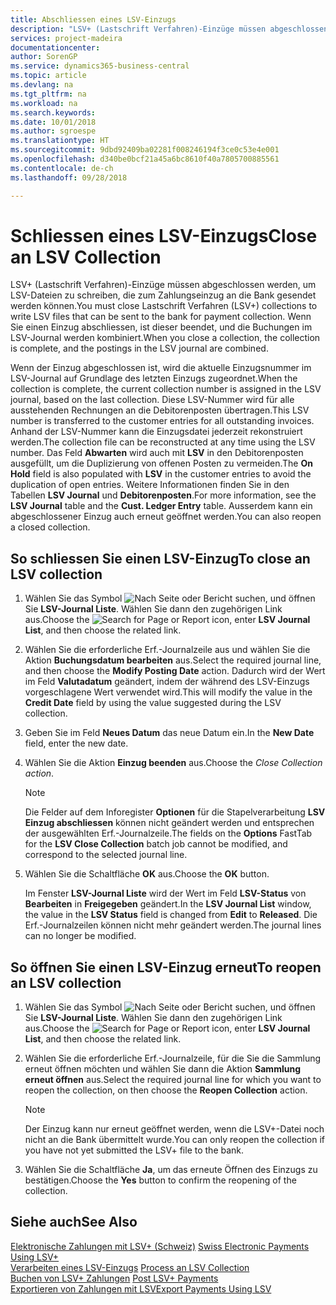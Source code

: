 ```yaml
---
title: Abschliessen eines LSV-Einzugs
description: "LSV+ (Lastschrift Verfahren)-Einzüge müssen abgeschlossen werden, um LSV-Dateien zu schreiben, die zum Zahlungseinzug an die Bank gesendet werden können. Wenn Sie einen Einzug abschliessen, ist dieser beendet, und die Buchungen im LSV-Journal werden kombiniert."
services: project-madeira
documentationcenter: 
author: SorenGP
ms.service: dynamics365-business-central
ms.topic: article
ms.devlang: na
ms.tgt_pltfrm: na
ms.workload: na
ms.search.keywords: 
ms.date: 10/01/2018
ms.author: sgroespe
ms.translationtype: HT
ms.sourcegitcommit: 9dbd92409ba02281f008246194f3ce0c53e4e001
ms.openlocfilehash: d340be0bcf21a45a6bc8610f40a7805700885561
ms.contentlocale: de-ch
ms.lasthandoff: 09/28/2018

---
```

# <a name="close-an-lsv-collection"></a><span data-ttu-id="89ea5-104">Schliessen eines LSV-Einzugs</span><span class="sxs-lookup"><span data-stu-id="89ea5-104">Close an LSV Collection</span></span>
<span data-ttu-id="89ea5-105">LSV+ (Lastschrift Verfahren)-Einzüge müssen abgeschlossen werden, um LSV-Dateien zu schreiben, die zum Zahlungseinzug an die Bank gesendet werden können.</span><span class="sxs-lookup"><span data-stu-id="89ea5-105">You must close Lastschrift Verfahren (LSV+) collections to write LSV files that can be sent to the bank for payment collection.</span></span> <span data-ttu-id="89ea5-106">Wenn Sie einen Einzug abschliessen, ist dieser beendet, und die Buchungen im LSV-Journal werden kombiniert.</span><span class="sxs-lookup"><span data-stu-id="89ea5-106">When you close a collection, the collection is complete, and the postings in the LSV journal are combined.</span></span>  

<span data-ttu-id="89ea5-107">Wenn der Einzug abgeschlossen ist, wird die aktuelle Einzugsnummer im LSV-Journal auf Grundlage des letzten Einzugs zugeordnet.</span><span class="sxs-lookup"><span data-stu-id="89ea5-107">When the collection is complete, the current collection number is assigned in the LSV journal, based on the last collection.</span></span> <span data-ttu-id="89ea5-108">Diese LSV-Nummer wird für alle ausstehenden Rechnungen an die Debitorenposten übertragen.</span><span class="sxs-lookup"><span data-stu-id="89ea5-108">This LSV number is transferred to the customer entries for all outstanding invoices.</span></span> <span data-ttu-id="89ea5-109">Anhand der LSV-Nummer kann die Einzugsdatei jederzeit rekonstruiert werden.</span><span class="sxs-lookup"><span data-stu-id="89ea5-109">The collection file can be reconstructed at any time using the LSV number.</span></span> <span data-ttu-id="89ea5-110">Das Feld **Abwarten** wird auch mit **LSV** in den Debitorenposten ausgefüllt, um die Duplizierung von offenen Posten zu vermeiden.</span><span class="sxs-lookup"><span data-stu-id="89ea5-110">The **On Hold** field is also populated with **LSV** in the customer entries to avoid the duplication of open entries.</span></span> <span data-ttu-id="89ea5-111">Weitere Informationen finden Sie in den Tabellen **LSV Journal** und **Debitorenposten**.</span><span class="sxs-lookup"><span data-stu-id="89ea5-111">For more information, see the **LSV Journal** table and the **Cust. Ledger Entry** table.</span></span> <span data-ttu-id="89ea5-112">Ausserdem kann ein abgeschlossener Einzug auch erneut geöffnet werden.</span><span class="sxs-lookup"><span data-stu-id="89ea5-112">You can also reopen a closed collection.</span></span>  

## <a name="to-close-an-lsv-collection"></a><span data-ttu-id="89ea5-113">So schliessen Sie einen LSV-Einzug</span><span class="sxs-lookup"><span data-stu-id="89ea5-113">To close an LSV collection</span></span>  

1.  <span data-ttu-id="89ea5-114">Wählen Sie das Symbol ![Nach Seite oder Bericht suchen](../../media/ui-search/search_small.png "Nach Seite ober Bericht suchen"), und öffnen Sie **LSV-Journal Liste**. Wählen Sie dann den zugehörigen Link aus.</span><span class="sxs-lookup"><span data-stu-id="89ea5-114">Choose the ![Search for Page or Report](../../media/ui-search/search_small.png "Search for Page or Report icon") icon, enter **LSV Journal List**, and then choose the related link.</span></span>  
2.  <span data-ttu-id="89ea5-115">Wählen Sie die erforderliche Erf.-Journalzeile aus und wählen Sie die Aktion **Buchungsdatum bearbeiten** aus.</span><span class="sxs-lookup"><span data-stu-id="89ea5-115">Select the required journal line, and then choose the **Modify Posting Date** action.</span></span> <span data-ttu-id="89ea5-116">Dadurch wird der Wert im Feld **Valutadatum** geändert, indem der während des LSV-Einzugs vorgeschlagene Wert verwendet wird.</span><span class="sxs-lookup"><span data-stu-id="89ea5-116">This will modify the value in the **Credit Date** field by using the value suggested during the LSV collection.</span></span>  
3.  <span data-ttu-id="89ea5-117">Geben Sie im Feld **Neues Datum** das neue Datum ein.</span><span class="sxs-lookup"><span data-stu-id="89ea5-117">In the **New Date** field, enter the new date.</span></span>  
4.  <span data-ttu-id="89ea5-118">Wählen Sie die Aktion **Einzug beenden** aus.</span><span class="sxs-lookup"><span data-stu-id="89ea5-118">Choose the **Close Collection* action*.</span></span>  

    > [!NOTE]  
    >  <span data-ttu-id="89ea5-119">Die Felder auf dem Inforegister **Optionen** für die Stapelverarbeitung **LSV Einzug abschliessen** können nicht geändert werden und entsprechen der ausgewählten Erf.-Journalzeile.</span><span class="sxs-lookup"><span data-stu-id="89ea5-119">The fields on the **Options** FastTab for the **LSV Close Collection** batch job cannot be modified, and correspond to the selected journal line.</span></span>  

5.  <span data-ttu-id="89ea5-120">Wählen Sie die Schaltfläche **OK** aus.</span><span class="sxs-lookup"><span data-stu-id="89ea5-120">Choose the **OK** button.</span></span>  

    <span data-ttu-id="89ea5-121">Im Fenster **LSV-Journal Liste** wird der Wert im Feld **LSV-Status** von **Bearbeiten** in **Freigegeben** geändert.</span><span class="sxs-lookup"><span data-stu-id="89ea5-121">In the **LSV Journal List** window, the value in the **LSV Status** field is changed from **Edit** to **Released**.</span></span> <span data-ttu-id="89ea5-122">Die Erf.-Journalzeilen können nicht mehr geändert werden.</span><span class="sxs-lookup"><span data-stu-id="89ea5-122">The journal lines can no longer be modified.</span></span>  

## <a name="to-reopen-an-lsv-collection"></a><span data-ttu-id="89ea5-123">So öffnen Sie einen LSV-Einzug erneut</span><span class="sxs-lookup"><span data-stu-id="89ea5-123">To reopen an LSV collection</span></span>  

1.  <span data-ttu-id="89ea5-124">Wählen Sie das Symbol ![Nach Seite oder Bericht suchen](../../media/ui-search/search_small.png "Nach Seite ober Bericht suchen"), und öffnen Sie **LSV-Journal Liste**. Wählen Sie dann den zugehörigen Link aus.</span><span class="sxs-lookup"><span data-stu-id="89ea5-124">Choose the ![Search for Page or Report](../../media/ui-search/search_small.png "Search for Page or Report icon") icon, enter **LSV Journal List**, and then choose the related link.</span></span>  
2.  <span data-ttu-id="89ea5-125">Wählen Sie die erforderliche Erf.-Journalzeile, für die Sie die Sammlung erneut öffnen möchten und wählen Sie dann die Aktion **Sammlung erneut öffnen** aus.</span><span class="sxs-lookup"><span data-stu-id="89ea5-125">Select the required journal line for which you want to reopen the collection, on then choose the **Reopen Collection** action.</span></span>  

    > [!NOTE]  
    >  <span data-ttu-id="89ea5-126">Der Einzug kann nur erneut geöffnet werden, wenn die LSV+-Datei noch nicht an die Bank übermittelt wurde.</span><span class="sxs-lookup"><span data-stu-id="89ea5-126">You can only reopen the collection if you have not yet submitted the LSV+ file to the bank.</span></span>  

3.  <span data-ttu-id="89ea5-127">Wählen Sie die Schaltfläche **Ja**, um das erneute Öffnen des Einzugs zu bestätigen.</span><span class="sxs-lookup"><span data-stu-id="89ea5-127">Choose the **Yes** button to confirm the reopening of the collection.</span></span>  

## <a name="see-also"></a><span data-ttu-id="89ea5-128">Siehe auch</span><span class="sxs-lookup"><span data-stu-id="89ea5-128">See Also</span></span>  
 <span data-ttu-id="89ea5-129">[Elektronische Zahlungen mit LSV+ (Schweiz)](swiss-electronic-payments-using-lsv-.md) </span><span class="sxs-lookup"><span data-stu-id="89ea5-129">[Swiss Electronic Payments Using LSV+](swiss-electronic-payments-using-lsv-.md) </span></span>  
 <span data-ttu-id="89ea5-130">[Verarbeiten eines LSV-Einzugs](how-to-process-an-lsv-collection.md) </span><span class="sxs-lookup"><span data-stu-id="89ea5-130">[Process an LSV Collection](how-to-process-an-lsv-collection.md) </span></span>  
 <span data-ttu-id="89ea5-131">[Buchen von LSV+ Zahlungen](how-to-post-lsv-payments.md) </span><span class="sxs-lookup"><span data-stu-id="89ea5-131">[Post LSV+ Payments](how-to-post-lsv-payments.md) </span></span>  
 [<span data-ttu-id="89ea5-132">Exportieren von Zahlungen mit LSV</span><span class="sxs-lookup"><span data-stu-id="89ea5-132">Export Payments Using LSV</span></span>](how-to-export-payments-using-lsv.md)

